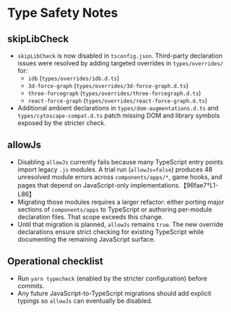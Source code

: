 # Type Safety Notes

## skipLibCheck

- `skipLibCheck` is now disabled in `tsconfig.json`. Third-party declaration issues were resolved by adding targeted overrides in `types/overrides/` for:
  - `idb` (`types/overrides/idb.d.ts`)
  - `3d-force-graph` (`types/overrides/3d-force-graph.d.ts`)
  - `three-forcegraph` (`types/overrides/three-forcegraph.d.ts`)
  - `react-force-graph` (`types/overrides/react-force-graph.d.ts`)
- Additional ambient declarations in `types/dom-augmentations.d.ts` and `types/cytoscape-compat.d.ts` patch missing DOM and library symbols exposed by the stricter check.

## allowJs

- Disabling `allowJs` currently fails because many TypeScript entry points import legacy `.js` modules. A trial run (`allowJs=false`) produces 48 unresolved module errors across `components/apps/*`, game hooks, and pages that depend on JavaScript-only implementations.【96fae7†L1-L86】
- Migrating those modules requires a larger refactor: either porting major sections of `components/apps` to TypeScript or authoring per-module declaration files. That scope exceeds this change.
- Until that migration is planned, `allowJs` remains `true`. The new override declarations ensure strict checking for existing TypeScript while documenting the remaining JavaScript surface.

## Operational checklist

- Run `yarn typecheck` (enabled by the stricter configuration) before commits.
- Any future JavaScript-to-TypeScript migrations should add explicit typings so `allowJs` can eventually be disabled.
